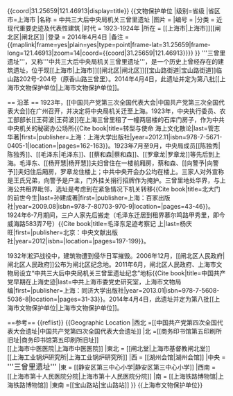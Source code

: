 {{coord|31.25659|121.46913|display=title}}
{{文物保护单位
|级别=省级
|省区市=上海市
|名称 = 中共三大后中央局机关三曾里遗址
|图片 =
|编号 = 
|分类 = 近现代重要史迹及代表性建筑
|时代 = 1923-1924年
|所在 = [[上海市|上海市]][[闸北区|闸北区]]
|登录 = 2014年4月4日
|备注 = {{maplink|frame=yes|plain=yes|type=point|frame-lat=31.25659|frame-long=121.46913|zoom=14|coord={{coord|31.25659|121.46913}}}}
}}
'''三曾里遗址'''，又称'''中共三大后中央局机关三曾里遗址'''，是一个历史上曾经存在的建筑遗址，位于现[[上海市|上海市]][[闸北区|闸北区]][[宝山路街道|宝山路街道]]临山路202号-204号（原香山路三曾里）。2014年4月4日，此遗址并定为第八批[[上海市文物保护单位|上海市文物保护单位]]。

== 沿革 ==
1923年，[[中国共产党第三次全国代表大会|中国共产党第三次全国代表大会]]在广州召开，并决定将中央局机关迁至上海。1923年，中央执行委员、农工部部长[[王荷波|王荷波]]在上海三曾里租了一幢两层楼的石库门房子，作为中共中央机关的秘密办公场所<ref>{{Cite book|title=转型与使命 海上文化散论|last=管志华著|first=|publisher=上海：上海大学出版社|year=2012.11|isbn=978-7-5671-0405-1|location=|pages=162-163}}</ref>。1923年7月至9月，中央局成员[[陈独秀|陈独秀]]、[[毛泽东|毛泽东]]、[[蔡和森|蔡和森]]、[[罗章龙|罗章龙]]等先后到上海。毛泽东、[[杨开慧|杨开慧]]夫妇曾住在一楼前厢房，蔡和森、[[向警予|向警予]]夫妇住后厢房，罗章龙住楼上；中共中央开会办公均在楼上。三家人对外宣称是王氏兄弟，向警予是户主，门外挂关捐行招牌作为掩护。三曾里地处华界，与上海公共租界毗邻，选址是考虑到在紧急情况下机关转移<ref>{{Cite book|title=北大门的前世今生|last=孙建成著|first=|publisher=上海：百家出版社|year=2009.08|isbn=978-7-80703-970-9|location=|pages=43-46}}</ref>。1924年6-7月期间，三户人家先后搬走（毛泽东迁居到租界慕尔鸣路甲秀里，即今威海路583弄7号）<ref>{{Cite book|title=毛泽东足迹考察记 上|last=杨庆旺|first=|publisher=北京：中央文献出版社|year=2012|isbn=|location=|pages=197-199}}</ref>。

1932年淞沪战役中，建筑物遭到侵华日军摧毁。2006年12月，[[闸北区人民政府|闸北区人民政府]]公布为闸北区纪念地。2011年6月，闸北区人民政府、上海市文物局设立“中共三大后中央局机关三曾里遗址纪念”地标<ref>{{Cite book|title=中国共产党早期在上海史迹|last=中共上海市委党史研究室，上海市文物局编|first=|publisher=上海：同济大学出版社|year=2013.01|isbn=978-7-5608-5036-8|location=|pages=31-33}}</ref>。2014年4月4日，此遗址并定为第八批[[上海市文物保护单位|上海市文物保护单位]]。

==参考==
{{reflist}}
{{Geographic Location
|西北 =[[中国共产党第四次全国代表大会遗址|中国共产党第四次全国代表大会遗址]]
|北 =[[商务印书馆第五印刷所旧址|商务印书馆第五印刷所旧址]]<br />[[上海市中医医院|上海市中医医院]]
|東北 = [[闸北堂|上海市基督教闸北堂]]<br />[[上海工业锅炉研究所|上海工业锅炉研究所]]
|西 = [[湖州会馆|湖州会馆]]
|中央 = <BIG>'''三曾里遗址'''</BIG>
|東 = [[静安区第三中心小学|静安区第三中心小学]]
|西南 =[[上海市第十人民医院分院|上海市第十人民医院分院]]
|南 = [[上海铁路博物馆|上海铁路博物馆]]
|東南 =[[宝山路站|宝山路站]]
}}
{{上海市文物保护单位}}